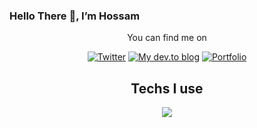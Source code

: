 ### Hello There 👋, I’m Hossam

<p align="center">You can find me on</p>
<p align="center">
    <a href="https://twitter.com/HossamAmenem1">
    <img alt="Twitter" title="Twitter" src="https://custom-icon-badges.demolab.com/badge/Twitter-1d9bf0.svg?logo=twitter&logoColor=white"/></a>
  <a href="https://dev.to/hossammenem">
    <img alt="My dev.to blog" title="Blog" src="https://custom-icon-badges.demolab.com/badge/Blog-black.svg?logo=dev.to"/></a>
  <a href="https://hossamabdelmenem-portfolio.vercel.app">
    <img alt="Portfolio" title="Portfolio" src="https://custom-icon-badges.demolab.com/badge/Portfolio-3178c6.svg?logo=link"/></a>
</p>

<h2 align="center">Techs I use</h2>
<p align="center">
  <a href="#">
      <img src="https://skillicons.dev/icons?i=ts,tailwind,css,react,nextjs,prisma,graphql,express,mongodb,postgres)" />
  </a>
</p>
